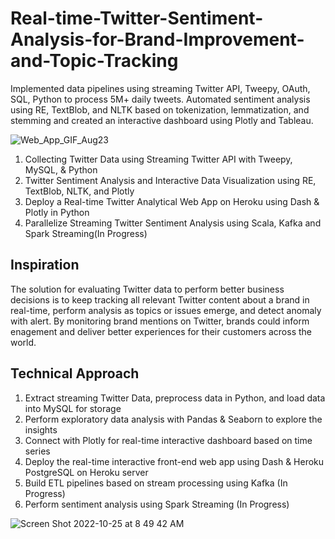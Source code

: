 # Real-time-Twitter-Sentiment-Analysis-for-Brand-Improvement-and-Topic-Tracking


Implemented data pipelines using streaming Twitter API, Tweepy, OAuth, SQL, Python to process 5M+ daily tweets. 
Automated sentiment analysis using RE, TextBlob, and NLTK based on tokenization, lemmatization, and stemming and created an interactive dashboard using Plotly and Tableau. 


![Web_App_GIF_Aug23](https://user-images.githubusercontent.com/68578215/197821578-30607bf5-4b83-4a3b-a65f-54a1b35679d4.gif)

1. Collecting Twitter Data using Streaming Twitter API with Tweepy, MySQL, & Python
2. Twitter Sentiment Analysis and Interactive Data Visualization using RE, TextBlob, NLTK, and Plotly
3. Deploy a Real-time Twitter Analytical Web App on Heroku using Dash & Plotly in Python
4. Parallelize Streaming Twitter Sentiment Analysis using Scala, Kafka and Spark Streaming(In Progress)

## Inspiration
The solution for evaluating Twitter data to perform better business decisions is to keep tracking all relevant Twitter content about a brand in real-time, perform analysis as topics or issues emerge, and detect anomaly with alert. By monitoring brand mentions on Twitter, brands could inform enagement and deliver better experiences for their customers across the world.

## Technical Approach 
1. Extract streaming Twitter Data, preprocess data in Python, and load data into MySQL for storage
2. Perform exploratory data analysis with Pandas & Seaborn to explore the insights
3. Connect with Plotly for real-time interactive dashboard based on time series
4. Deploy the real-time interactive front-end web app using Dash & Heroku PostgreSQL on Heroku server
5. Build ETL pipelines based on stream processing using Kafka (In Progress)
6. Perform sentiment analysis using Spark Streaming (In Progress)

![Screen Shot 2022-10-25 at 8 49 42 AM](https://user-images.githubusercontent.com/68578215/197822792-716cbb5a-4710-48ba-81dc-378ecad15f89.png)
